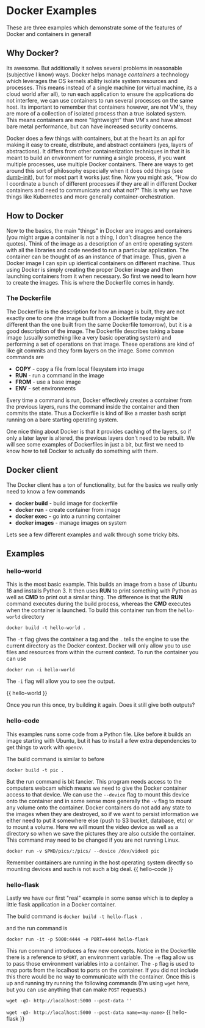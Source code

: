 # Docker Examples

These are three examples which demonstrate some of the features of Docker and containers in general!

## Why Docker?
Its awesome.  But additionally it solves several problems in reasonable (subjective I know) ways.  Docker helps manage *containers* a technology which leverages the OS kernels ability isolate system resources and processes.  This means instead of a single machine (or virtual machine, its a cloud world after all), to run each application to ensure the applications do not interfere, we can use containers to run several processes on the same host.  Its important to remember that containers however, are not VM's, they are more of a collection of isolated process than a true isolated system.  This means containers are more "lightweight" than VM's and have almost bare metal performance, but can have increased security concerns.

Docker does a few things with containers, but at the heart its an api for making it easy to create, distribute, and abstract containers (yes, layers of abstractions).  It differs from other containerization techniques in that it is meant to build an environment for running a single process, if you want multiple processes, use multiple Docker containers.  There are ways to get around this sort of philosophy especially when it does odd things (see [dumb-init](https://github.com/Yelp/dumb-init)), but for most part it works just fine.  Now you might ask, "How do I coordinate a bunch of different processes if they are all in different Docker containers and need to communicate and what not?"  This is why we have things like Kubernetes and more generally container-orchestration.

## How to Docker

Now to the basics, the main "things" in Docker are images and containers (you might argue a container is not a thing, I don't disagree hence the quotes).  Think of the image as a description of an entire operating system with all the libraries and code needed to run a particular application.  The container can be thought of as an instance of that image.  Thus, given a Docker image I can spin up identical containers on different machine.  Thus using Docker is simply creating the proper Docker image and then launching containers from it when necessary.  So first we need to learn how to create the images.  This is where the Dockerfile comes in handy.

### The Dockerfile

The Dockerfile is the description for how an image is built, they are not exactly one to one (the image built from a Dockerfile today might be different than the one built from the same Dockerfile tomorrow), but it is a good description of the image.  The Dockerfile describes taking a base image (usually something like a very basic operating system) and performing a set of operations on that image.  These operations are kind of like git commits and they form layers on the image.  Some common commands are

- **COPY** - copy a file from local filesystem into image
- **RUN** - run a command in the image
- **FROM** - use a base image
- **ENV** - set environments

Every time a command is run, Docker effectively creates a container from the previous layers, runs the command inside the container and then commits the state.  Thus a Dockerfile is kind of like a master bash script running on a bare starting operating system.

One nice thing about Docker is that it provides caching of the layers, so if only a later layer is altered, the previous layers don't need to be rebuilt.  We will see some examples of Dockerfiles in just a bit, but first we need to know how to tell Docker to actually do something with them.

## Docker client

The Docker client has a ton of functionality, but for the basics we really only need to know a few commands

- **docker build** - build image for dockerfile
- **docker run** - create container from image
- **docker exec** - go into a running container
- **docker images** - manage images on system

Lets see a few different examples and walk through some tricky bits.

## Examples

### hello-world
This is the most basic example.  This builds an image from a base of Ubuntu 18 and installs Python 3.  It then uses **RUN** to print something with Python as well as **CMD** to print out a similar thing.  The difference is that the **RUN** command executes during the build process, whereas the **CMD** executes when the container is launched.  To build this container run from the `hello-world` directory

`docker build -t hello-world .`

The `-t` flag gives the container a tag and the `.` tells the engine to use the current directory as the Docker context.  Docker will only allow you to use files and resources from within the current context.  To run the container you can use

`docker run -i hello-world`

The `-i` flag will allow you to see the output.

{{ hello-world }}

Once you run this once, try building it again.  Does it still give both outputs?
### hello-code
This examples runs some code from a Python file.  Like before it builds an image starting with Ubuntu, but it has to install a few extra dependencies to get things to work with `opencv`.

The build command is similar to before

`docker build -t pic .`

But the run command is bit fancier.  This program needs access to the computers webcam which means we need to give the Docker container access to that device.  We can use the `--device` flag to mount this device onto the container and in some sense more generally the `-v` flag to mount any volume onto the container.  Docker containers do not add any state to the images when they are destroyed, so if we want to persist information we either need to put it somewhere else (push to S3 bucket, database, etc) or to mount a volume.  Here we will mount the video device as well as a directory so when we save the pictures they are also outside the container.  This command may need to be changed if you are not running Linux.

`docker run -v $PWD/pics/:/pics/ --device /dev/video0 pic`

Remember containers are running in the host operating system directly so mounting devices and such is not such a big deal.
{{ hello-code }}
### hello-flask
Lastly we have our first "real" example in some sense which is to deploy a little flask application in a Docker container.

The build command is
`docker build -t hello-flask .`

and the run command is

`docker run -it -p 5000:4444 -e PORT=4444 hello-flask`

This run command introduces a few new concepts.  Notice in the Dockerfile there is a reference to `$PORT`, an environment variable.  The `-e` flag allow us to pass those environment variables into a container.  The `-p` flag is used to map ports from the localhost to ports on the container.  If you did not include this there would be no way to communicate with the container.  Once this is up and running try running the following commands (I'm using `wget` here, but you can use anything that can make `POST` requests.)

`wget -qO- http://localhost:5000 --post-data ''`

`wget -qO- http://localhost:5000 --post-data name=<my-name>`
{{ hello-flask }}
